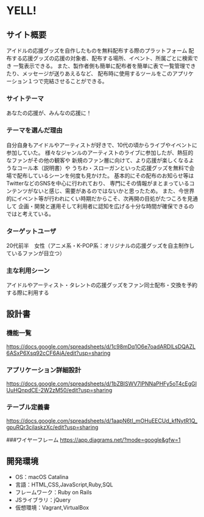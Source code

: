 # YELL!

## サイト概要
アイドルの応援グッズを自作したものを無料配布する際のプラットフォーム
配布する応援グッズの応援の対象者、配布する場所、イベント、所属ごとに検索でき
一覧表示できる。
また、製作者側も簡単に配布者を簡単に表で一覧管理できたり、メッセージが送りあえるなど、
配布時に使用するツールをこのアプリケーション１つで完結させることができる。

### サイトテーマ
あなたの応援が、みんなの応援に！

### テーマを選んだ理由
自分自身もアイドルやアーティストが好きで、10代の頃からライブやイベントに参加していた。
様々なジャンルのアーティストのライブに参加したが、熱狂的なファンがその他の観客や
新規のファン層に向けて、より応援が楽しくなるようなコール本（説明書）や
うちわ・スローガンといった応援グッズを無料で会場で配布しているシーンを何度も見かけた。
基本的にその配布のお知らせ等はTwitterなどのSNSを中心に行われており、
専門にその情報がまとまっているコンテンツがないと感じ、需要があるのではないかと思ったため。
また、今世界的にイベント等が行われにくい時期だからこそ、次再開の目処がたつころを見通して
企画・開発と運用そして利用者に認知を広げる十分な時間が確保できるのではと考えている。

### ターゲットユーザ
20代前半　女性（アニメ系・K-POP系：オリジナルの応援グッズを自主制作しているファンが目立つ）

### 主な利用シーン
アイドルやアーティスト・タレントの応援グッズをファン同士配布・交換を予約する際に利用する


## 設計書

### 機能一覧
<https://docs.google.com/spreadsheets/d/1c98mDq1O6e7oadARDlLsDQAZL6ASxP6Xsq92cCF6AjA/edit?usp=sharing>

### アプリケーション詳細設計
https://docs.google.com/spreadsheets/d/1bZBISWV7lPNNaPHFy5oT4cEgGIUuHQnpdCE-2W2zM50/edit?usp=sharing

### テーブル定義書
https://docs.google.com/spreadsheets/d/1aapN6tI_mOHuEECUd_kfNytR1Q_gpuRQr3cilaskzXc/edit?usp=sharing

###ワイヤーフレーム
https://app.diagrams.net/?mode=google&gfw=1

## 開発環境
- OS：macOS Catalina
- 言語：HTML,CSS,JavaScript,Ruby,SQL
- フレームワーク：Ruby on Rails
- JSライブラリ：jQuery
- 仮想環境：Vagrant,VirtualBox

